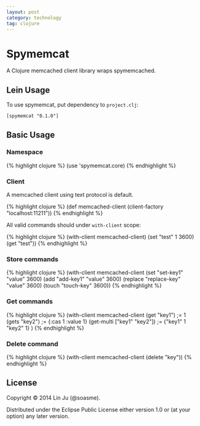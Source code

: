 ```yaml
---
layout: post
category: technology
tag: clojure
---
```


# Spymemcat

A Clojure memcached client library wraps spymemcached.

## Lein Usage

To use spymemcat, put dependency to `project.clj`:

    [spymemcat "0.1.0"]


## Basic Usage

### Namespace

{% highlight clojure %}
(use 'spymemcat.core)
{% endhighlight %}

### Client

A memcached client using text protocol is default.

{% highlight clojure %}
(def memcached-client (client-factory "localhost:11211"))
{% endhighlight %}

All valid commands should under `with-client` scope:

{% highlight clojure %}
(with-client memcached-client)
  (set "test" 1 3600)
  (get "test"))
{% endhighlight %}

### Store commands

{% highlight clojure %}
(with-client memcached-client
  (set "set-key1" "value" 3600)
  (add "add-key1" "value" 3600)
  (replace "replace-key" "value" 3600)
  (touch "touch-key" 3600))
{% endhighlight %}

### Get commands

{% highlight clojure %}
(with-client memcached-client
  (get "key1") ;= 1
  (gets "key2") ;= {:cas 1 :value 1}
  (get-multi ["key1" "key2"]) ;= {"key1" 1 "key2" 1}
  )
{% endhighlight %}

### Delete command

{% highlight clojure %}
(with-client memcached-client
  (delete "key"))
{% endhighlight %}

## License

Copyright © 2014 Lin Ju (@soasme).

Distributed under the Eclipse Public License either version 1.0 or (at
your option) any later version.
